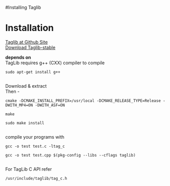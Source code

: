 #Installing Taglib

# Installation #
[Taglib at Github Site](http://taglib.github.com/) <br>
<a href='https://github.com/taglib/taglib/archive/stable.zip'>Download Taglib-stable</a>

<b>depends on</b> <br>
TagLib requires g++ (CXX) compiler to compile<br>
<pre><code>sudo apt-get install g++<br>
</code></pre>

Download & extract<br>
Then -<br>
<pre><code>cmake -DCMAKE_INSTALL_PREFIX=/usr/local -DCMAKE_RELEASE_TYPE=Release -DWITH_MP4=ON -DWITH_ASF=ON<br>
make<br>
sudo make install<br>
</code></pre>

compile your programs with<br>
<pre><code>gcc -o test test.c -ltag_c<br>
gcc -o test test.cpp $(pkg-config --libs --cflags taglib)<br>
</code></pre>

For TagLib C API refer<br>
<pre><code>/usr/include/taglib/tag_c.h<br>
</code></pre>
